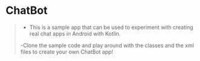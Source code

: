 # ChatBot
> - This is a sample app that can be used to experiment with creating real chat apps in Android with Kotlin.
>
> -Clone the sample code and play around with the classes and the xml files to create your own ChatBot app!
